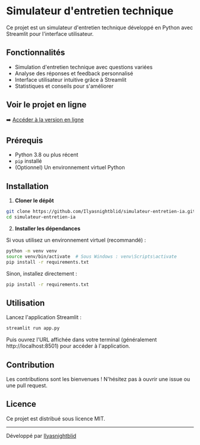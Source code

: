 # Simulateur d'entretien technique

Ce projet est un simulateur d'entretien technique développé en Python avec Streamlit pour l'interface utilisateur.

## Fonctionnalités

- Simulation d'entretien technique avec questions variées
- Analyse des réponses et feedback personnalisé
- Interface utilisateur intuitive grâce à Streamlit
- Statistiques et conseils pour s'améliorer

## Voir le projet en ligne

➡️ [Accéder à la version en ligne](https://mon-super-simulateur.streamlit.app/)

## Prérequis

- Python 3.8 ou plus récent
- `pip` installé
- (Optionnel) Un environnement virtuel Python

## Installation

1. **Cloner le dépôt**

```bash
git clone https://github.com/Ilyasnightblid/simulateur-entretien-ia.git
cd simulateur-entretien-ia
```

2. **Installer les dépendances**

Si vous utilisez un environnement virtuel (recommandé) :

```bash
python -m venv venv
source venv/bin/activate  # Sous Windows : venv\Scripts\activate
pip install -r requirements.txt
```

Sinon, installez directement :

```bash
pip install -r requirements.txt
```

## Utilisation

Lancez l'application Streamlit :

```bash
streamlit run app.py
```

Puis ouvrez l'URL affichée dans votre terminal (généralement http://localhost:8501) pour accéder à l'application.

## Contribution

Les contributions sont les bienvenues ! N'hésitez pas à ouvrir une issue ou une pull request.

## Licence

Ce projet est distribué sous licence MIT.

---
Développé par [Ilyasnightblid](https://github.com/Ilyasnightblid)